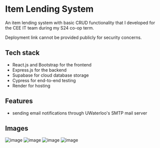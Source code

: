 # Item Lending System

An item lending system with basic CRUD functionality that I developed for the CEE IT team during my S24 co-op term.

Deployment link cannot be provided publicly for security concerns.

## Tech stack
- React.js and Bootstrap for the frontend
- Express.js for the backend
- Supabase for cloud database storage
- Cypress for end-to-end testing
- Render for hosting

## Features
- sending email notifications through UWaterloo's SMTP mail server

## Images
![image](https://github.com/user-attachments/assets/4638fe32-b1ed-47f8-b8c3-dce27be8cf5e)
![image](https://github.com/user-attachments/assets/db6e7ecb-f295-4d13-888a-acd7b4545fb4)
![image](https://github.com/user-attachments/assets/b1545528-0935-41bd-9617-cbb192763121)
![image](https://github.com/user-attachments/assets/4f7d4bc0-5421-46fb-b7d6-8477c725db2b)


